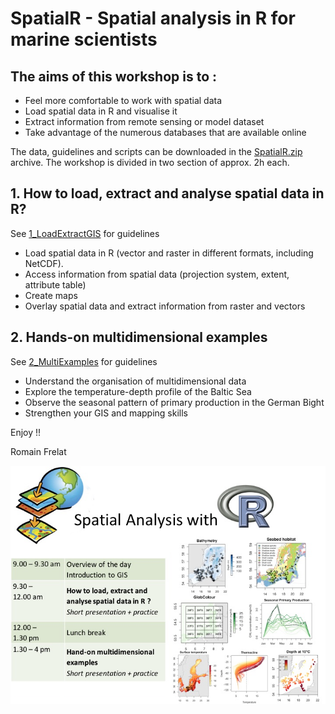 # SpatialR - Spatial analysis in R for marine scientists

## The aims of this workshop is to : 
- Feel more comfortable to work with spatial data 
- Load spatial data in R and visualise it
- Extract information from remote sensing or model dataset
- Take advantage of the numerous databases that are available online


The data, guidelines and scripts can be downloaded in the [SpatialR.zip](https://github.com/rfrelat/SpatialR/raw/master/SpatialR.zip) archive.
The workshop is divided in two section of approx. 2h each. 

## 1. How to load, extract and analyse spatial data in R?
See [1_LoadExtractGIS](https://rfrelat.github.io/Spatial1_LoadExtractGIS.html) for guidelines 


- Load spatial data in R (vector and raster in different formats, including NetCDF). 
- Access information from spatial data (projection system, extent, attribute table) 
- Create maps
- Overlay spatial data and extract information from raster and vectors

## 2. Hands-on multidimensional examples
See [2_MultiExamples](https://rfrelat.github.io/Spatial2_MultiExamples.html) for guidelines  


- Understand the organisation of multidimensional data
- Explore the temperature-depth profile of the Baltic Sea
- Observe the seasonal pattern of primary production in the German Bight 
- Strengthen your GIS and mapping skills




Enjoy !!

Romain Frelat

![](Figures/SpatialR_Overview.png) 

